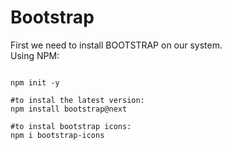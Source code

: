 # Bootstrap

First we need to install BOOTSTRAP on our system.
</br>
Using NPM:
</br>

```

npm init -y

#to instal the latest version:
npm install bootstrap@next

#to instal bootstrap icons:
npm i bootstrap-icons

```
